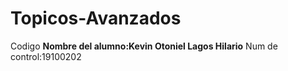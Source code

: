 # Topicos-Avanzados
Codigo
**Nombre del alumno:Kevin Otoniel Lagos Hilario**
Num de control:19100202
